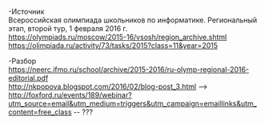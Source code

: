 -Источник  
Всероссийская олимпиада школьников по информатике. Региональный этап, второй тур, 1 февраля 2016 г.  
https://olympiads.ru/moscow/2015-16/vsosh/region_archive.shtml  
https://olimpiada.ru/activity/73/tasks/2015?class=11&year=2015 


-Разбор  
https://neerc.ifmo.ru/school/archive/2015-2016/ru-olymp-regional-2016-editorial.pdf  
http://nkpopova.blogspot.com/2016/02/blog-post_3.html --> http://foxford.ru/events/189/webinar?utm_source=email&utm_medium=triggers&utm_campaign=emaillinks&utm_content=free_class -- ???
